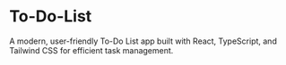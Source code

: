 # To-Do-List
A modern, user-friendly To-Do List app built with React, TypeScript, and Tailwind CSS for efficient task management.
